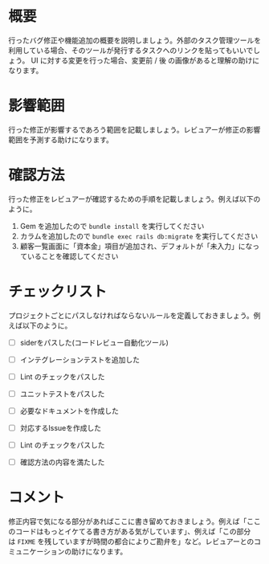 # **概要**

行ったバグ修正や機能追加の概要を説明しましょう。外部のタスク管理ツールを利用している場合、そのツールが発行するタスクへのリンクを貼ってもいいでしょう。 UI に対する変更を行った場合、変更前 / 後 の画像があると理解の助けになります。

# **影響範囲**

行った修正が影響するであろう範囲を記載しましょう。レビュアーが修正の影響範囲を予測する助けになります。

# **確認方法**

行った修正をレビュアーが確認するための手順を記載しましょう。例えば以下のように。

1. Gem を追加したので `bundle install` を実行してください
2. カラムを追加したので `bundle exec rails db:migrate` を実行してください
3. 顧客一覧画面に「資本金」項目が追加され、デフォルトが「未入力」になっていることを確認してください

# **チェックリスト**

プロジェクトごとにパスしなければならないルールを定義しておきましょう。例えば以下のように。

- [ ]  siderをパスした(コードレビュー自動化ツール)
- [ ]  インテグレーションテストを追加した
- [ ]  Lint のチェックをパスした
- [ ]  ユニットテストをパスした
- [ ]  必要なドキュメントを作成した

- [ ] 対応するIssueを作成した
- [ ] Lint のチェックをパスした
- [ ] 確認方法の内容を満たした

# **コメント**

修正内容で気になる部分があればここに書き留めておきましょう。例えば「ここのコードはもっとイケてる書き方がある気がしています」、例えば「この部分は `FIXME` を残していますが時間の都合によりご勘弁を」など。レビュアーとのコミュニケーションの助けになります。
